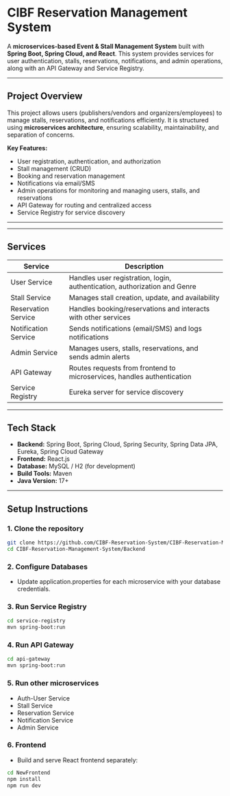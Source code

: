 # CIBF Reservation Management System

A **microservices-based Event & Stall Management System** built with **Spring Boot, Spring Cloud, and React**. This system provides services for user authentication, stalls, reservations, notifications, and admin operations, along with an API Gateway and Service Registry.

---

## **Project Overview**

This project allows users (publishers/vendors and organizers/employees) to manage stalls, reservations, and notifications efficiently. It is structured using **microservices architecture**, ensuring scalability, maintainability, and separation of concerns.

**Key Features:**
- User registration, authentication, and authorization
- Stall management (CRUD)
- Booking and reservation management
- Notifications via email/SMS
- Admin operations for monitoring and managing users, stalls, and reservations
- API Gateway for routing and centralized access
- Service Registry for service discovery

---


---

## **Services**

| Service                  | Description                                                                 |
|---------------------------|-----------------------------------------------------------------------------|
| User Service              | Handles user registration, login, authentication, authorization and Genre    |
| Stall Service             | Manages stall creation, update, and availability                            |
| Reservation Service       | Handles booking/reservations and interacts with other services              |
| Notification Service      | Sends notifications (email/SMS) and logs notifications                     |
| Admin Service             | Manages users, stalls, reservations, and sends admin alerts                |
| API Gateway               | Routes requests from frontend to microservices, handles authentication      |
| Service Registry          | Eureka server for service discovery                                         |

---

## **Tech Stack**

- **Backend:** Spring Boot, Spring Cloud, Spring Security, Spring Data JPA, Eureka, Spring Cloud Gateway  
- **Frontend:** React.js  
- **Database:** MySQL / H2 (for development)  
- **Build Tools:** Maven  
- **Java Version:** 17+  

---

## **Setup Instructions**

### **1. Clone the repository**
```bash
git clone https://github.com/CIBF-Reservation-System/CIBF-Reservation-Management-System.git
cd CIBF-Reservation-Management-System/Backend
```

### **2. Configure Databases**

- Update application.properties for each microservice with your database credentials.

### **3. Run Service Registry**
```bash
cd service-registry
mvn spring-boot:run
```

### **4. Run API Gateway**
```bash
cd api-gateway
mvn spring-boot:run
```


### **5. Run other microservices**

- Auth-User Service
- Stall Service
- Reservation Service
- Notification Service
- Admin Service

### **6. Frontend**

- Build and serve React frontend separately:
```bash
cd NewFrontend
npm install
npm run dev
```




